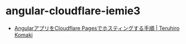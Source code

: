 # angular-cloudflare-iemie3

- [AngularアプリをCloudflare Pagesでホスティングする手順 | Teruhiro Komaki](https://komaki.pages.dev/blog/2023/06/angular-app-cloudflare-pages-hosting/)
